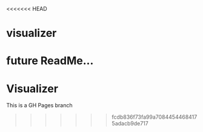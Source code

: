 <<<<<<< HEAD
# visualizer
future ReadMe...
=======
# Visualizer

This is a GH Pages branch
>>>>>>> fcdb836f73fa99a70844544684175adacb9de717
